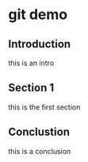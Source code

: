 # git demo

## Introduction

this is an intro

## Section 1

this is the first section

## Conclustion

this is a conclusion
